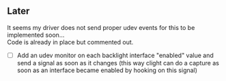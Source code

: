 ## Later
It seems my driver does not send proper udev events for this to be implemented soon...  
Code is already in place but commented out.  

- [ ] Add an udev monitor on each backlight interface "enabled" value and send a signal as soon as it changes (this way clight can do a capture as soon as an interface became enabled by hooking on this signal)
